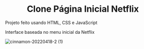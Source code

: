 <h1 align="center">Clone Página Inicial Netflix</h1>
<p>Projeto feito usando HTML, CSS e JavaScript</p>
<p>Interface baseada no menu inicial da Netflix</p>

![cinnamon-20220418-2 (1)](https://user-images.githubusercontent.com/90011243/163854040-7023184c-380c-4519-92b0-41210150e6be.gif)

